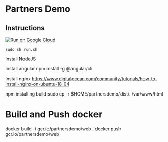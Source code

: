 # Partners Demo

## Instructions

[![Run on Google
Cloud](https://deploy.cloud.run/button.svg)](https://ssh.cloud.google.com/cloudshell/editor?cloudshell_git_repo=https://github.com/mdnurakmal/partnersdemo.git&cloudshell_image=gcr.io/cloudrun/button&shellonly=true)

```
sudo sh run.sh
```


Install NodeJS

Install angular
npm install -g @angular/cli

Install nginx
https://www.digitalocean.com/community/tutorials/how-to-install-nginx-on-ubuntu-18-04

npm install
ng build 
sudo cp -r $HOME/partnersdemo/dist/. /var/www/html


# Build and Push docker
docker build -t gcr.io/partnersdemo/web .
docker push gcr.io/partnersdemo/web